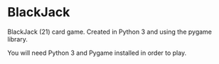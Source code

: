 # BlackJack
BlackJack (21) card game.  Created in Python 3 and using the pygame library.

You will need Python 3 and Pygame installed in order to play.
